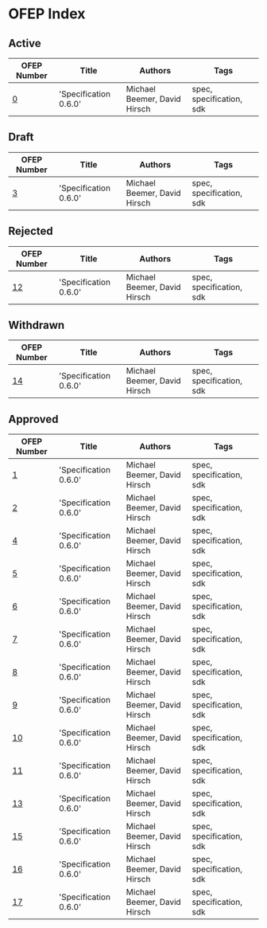 # OFEP Index

## Active

| OFEP Number | Title | Authors | Tags |
|-------------|-------|---------|------|
| [0](000-OFEP-template.md) | 'Specification 0.6.0' | Michael Beemer, David Hirsch | spec, specification, sdk |

## Draft

| OFEP Number | Title | Authors | Tags |
|-------------|-------|---------|------|
| [3](003-OFEP-CUE-upstream.md) | 'Specification 0.6.0' | Michael Beemer, David Hirsch | spec, specification, sdk |

## Rejected

| OFEP Number | Title | Authors | Tags |
|-------------|-------|---------|------|
| [12](012-OFEP-inline-evaluation.md) | 'Specification 0.6.0' | Michael Beemer, David Hirsch | spec, specification, sdk |

## Withdrawn

| OFEP Number | Title | Authors | Tags |
|-------------|-------|---------|------|
| [14](014-OFEP-ofo-flagd-client-support.md) | 'Specification 0.6.0' | Michael Beemer, David Hirsch | spec, specification, sdk |

## Approved

| OFEP Number | Title | Authors | Tags |
|-------------|-------|---------|------|
| [1](001-OFEP-cloud-native-pattern.md) | 'Specification 0.6.0' | Michael Beemer, David Hirsch | spec, specification, sdk |
| [2](002-OFEP-kubecon-demo.md) | 'Specification 0.6.0' | Michael Beemer, David Hirsch | spec, specification, sdk |
| [4](004-OFEP-kubernetes-sync-service.md) | 'Specification 0.6.0' | Michael Beemer, David Hirsch | spec, specification, sdk |
| [5](005-OFEP-provider-hook.md) | 'Specification 0.6.0' | Michael Beemer, David Hirsch | spec, specification, sdk |
| [6](006-OFEP-flagd-sockets.md) | 'Specification 0.6.0' | Michael Beemer, David Hirsch | spec, specification, sdk |
| [7](007-OFEP-flag-change-events.md) | 'Specification 0.6.0' | Michael Beemer, David Hirsch | spec, specification, sdk |
| [8](008-OFEP-provider-flag-metadata.md) | 'Specification 0.6.0' | Michael Beemer, David Hirsch | spec, specification, sdk |
| [9](009-OFEP-add-dispose.md) | 'Specification 0.6.0' | Michael Beemer, David Hirsch | spec, specification, sdk |
| [10](010-OFEP-flagd-grpc-sync.md) | 'Specification 0.6.0' | Michael Beemer, David Hirsch | spec, specification, sdk |
| [11](011-OFEP-transaction-context-propagation.md) | 'Specification 0.6.0' | Michael Beemer, David Hirsch | spec, specification, sdk |
| [13](013-OFEP-ofo-flag-service.md) | 'Specification 0.6.0' | Michael Beemer, David Hirsch | spec, specification, sdk |
| [15](015-OFEP-provider-client-mapping.md) | 'Specification 0.6.0' | Michael Beemer, David Hirsch | spec, specification, sdk |
| [16](016-OFEP-provider-metadata-capability-discovery.md) | 'Specification 0.6.0' | Michael Beemer, David Hirsch | spec, specification, sdk |
| [17](017-OFEP-single-context-paradigm.md) | 'Specification 0.6.0' | Michael Beemer, David Hirsch | spec, specification, sdk |

